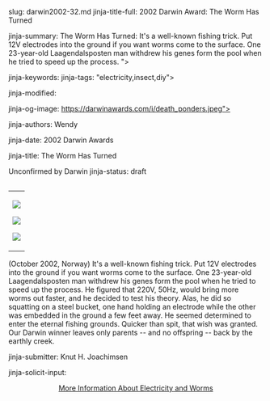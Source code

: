 slug: darwin2002-32.md
jinja-title-full: 2002 Darwin Award: The Worm Has Turned

jinja-summary: The Worm Has Turned: It's a well-known fishing trick. Put 12V electrodes into the ground if you want worms come to the surface. One 23-year-old Laagendalsposten man withdrew his genes form the pool when he tried to speed up the process. ">

jinja-keywords:
jinja-tags: "electricity,insect,diy">

jinja-modified:

jinja-og-image: https://darwinawards.com/i/death_ponders.jpeg">

jinja-authors: Wendy

jinja-date: 2002 Darwin Awards


jinja-title: The Worm Has Turned

Unconfirmed by Darwin
jinja-status: draft
<TABLE border=0 align=right><TR><TD align=center>

<A href="/cgi/search.pl?keywords=category%3Delectricity&swishindex=stories.data&show_description=yes&maxdisplay=10&maxresults=50"><IMG src="/i/icon/electricity.jpg" border=0></A>

<A href="/cgi/search.pl?keywords=category%3Dinsect&swishindex=stories.data&show_description=yes&maxdisplay=10&maxresults=50"><IMG src="/i/icon/insect.jpg" border=0></A>

<A href="/cgi/search.pl?keywords=category%3Ddiy&swishindex=stories.data&show_description=yes&maxdisplay=10&maxresults=50"><IMG src="/i/icon/diy.jpg" border=0></A>

</TD></TR></TABLE>

(October 2002, Norway) It's a well-known fishing trick. Put 12V electrodes into the ground if you want worms come to the surface. One 23-year-old Laagendalsposten man withdrew his genes form the pool when he tried to speed up the process. He figured that 220V, 50Hz, would bring more worms out faster, and he decided to test his theory. Alas, he did so squatting on a steel bucket, one hand holding an electrode while the other was embedded in the ground a few feet away. He seemed determined to enter the eternal fishing grounds. Quicker than spit, that wish was granted. Our Darwin winner leaves only parents -- and no offspring -- back by the earthly creek.
<P align=center>
<!--#include virtual="/inc/votebar_viewvoteonly" -->

jinja-submitter: Knut H. Joachimsen

jinja-solicit-input:
<P align=center><A href="http://forum.DarwinAwards.com/index.php?act=ST&f=2&t=3757">
More Information About Electricity and Worms</A></P>




<!--#include file=nav_2002.html -->



